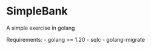 # SimpleBank

A simple exercise in golang

Requirements:
    - golang >= 1.20
    - sqlc
    - golang-migrate